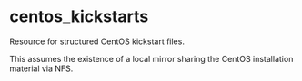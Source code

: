 # centos_kickstarts
Resource for structured CentOS kickstart files.

This assumes the existence of a local mirror sharing the CentOS installation material via NFS.
